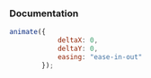### Documentation

```javascript
animate({
            deltaX: 0,
            deltaY: 0,
            easing: "ease-in-out"
        });
        

```
